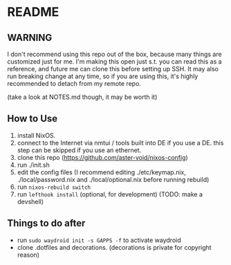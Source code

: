 # README

## WARNING

I don't recommend using this repo out of the box, because many things are customized just for me.
I'm making this open just s.t. you can read this as a reference, and future me can clone this before setting up SSH.
It may also run breaking change at any time, so if you are using this, it's highly recommended to detach from my remote repo.

(take a look at NOTES.md though, it may be worth it)

## How to Use

1. install NixOS.
2. connect to the Internet via nmtui / tools built into DE if you use a DE. this step can be skipped if you use an ethernet.
3. clone this repo (https://github.com/aster-void/nixos-config)
4. run ./init.sh
5. edit the config files (I recommend editing ./etc/keymap.nix, ./local/password.nix and ./local/optional.nix before running rebuild)
6. run `nixos-rebuild switch`
7. run `lefthook install` (optional, for development) (TODO: make a devshell)

## Things to do after

- run `sudo waydroid init -s GAPPS -f` to activate waydroid
- clone .dotfiles and decorations. (decorations is private for copyright reason)
